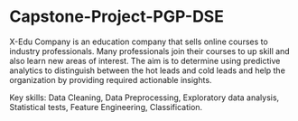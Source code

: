 # Capstone-Project-PGP-DSE
X-Edu Company is an education company that sells online courses to industry professionals. Many professionals join their courses to up skill and also learn new areas of interest. The aim is to determine using predictive analytics to distinguish between the hot leads and cold leads  and help the organization by providing required actionable insights. 

Key skills: Data Cleaning, Data Preprocessing, Exploratory data analysis, Statistical tests, Feature Engineering, Classification. 

